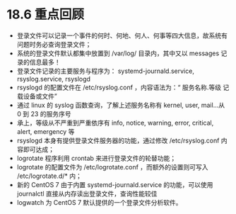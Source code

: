 # 18.6 重点回顾

-   登录文件可以记录一个事件的何时、何地、何人、何事等四大信息，故系统有问题时务必查询登录文件；
-   系统的登录文件默认都集中放置到 /var/log/ 目录内，其中又以 messages 记录的信息最多！
-   登录文件记录的主要服务与程序为： systemd-journald.service, rsyslog.service, rsyslogd
-   rsyslogd 的配置文件在 /etc/rsyslog.conf ，内容语法为：“ 服务名称.等级 记载设备或文件”
-   通过 linux 的 syslog 函数查询，了解上述服务名称有 kernel, user, mail...从 0 到 23 的服务序号
-   承上，等级从不严重到严重依序有 info, notice, warning, error, critical, alert, emergency 等
-   rsyslogd 本身有提供登录文件服务器的功能，通过修改 /etc/rsyslog.conf 内容即可达成；
-   logrotate 程序利用 crontab 来进行登录文件的轮替功能；
-   logrotate 的配置文件为 /etc/logrotate.conf ，而额外的设置则可写入 /etc/logrotate.d/\* 内；
-   新的 CentOS 7 由于内置 systemd-journald.service 的功能，可以使用 journalctl 直接从内存读出登录文件，查询性能较佳
-   logwatch 为 CentOS 7 默认提供的一个登录文件分析软件。